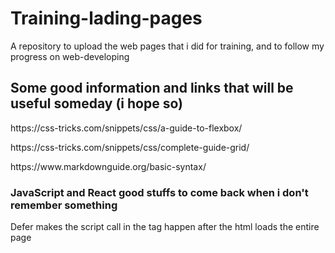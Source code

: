 # Training-lading-pages

A repository to upload the web pages that i did for training, and to follow my progress on web-developing

## Some good information and links that will be useful someday (i hope so)

<p>https://css-tricks.com/snippets/css/a-guide-to-flexbox/</p>
<p>https://css-tricks.com/snippets/css/complete-guide-grid/</p>
<p>https://www.markdownguide.org/basic-syntax/</p>

### JavaScript and React good stuffs to come back when i don't remember something

<p> Defer makes the script call in the tag happen after the html loads the entire page </p>
